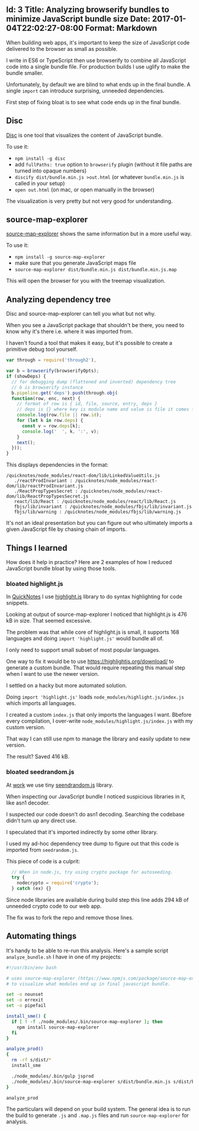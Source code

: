 Id: 3
Title: Analyzing browserify bundles to minimize JavaScript bundle size
Date: 2017-01-04T22:02:27-08:00
Format: Markdown
--------------
When building web apps, it's important to keep the size of JavaScript code delivered to the browser as small as possible.

I write in ES6 or TypeScript then use browserify to combine all JavaScript code
into a single bundle file. For production builds I use uglify to make the bundle smaller.

Unfortunately, by default we are blind to what ends up in the final bundle.
A single `import` can introduce surprising, unneeded dependencies.

First step of fixing bloat is to see what code ends up in the final bundle.

## Disc

[Disc](http://hughsk.io/disc/) is one tool that visualizes the content of JavaScript bundle.

To use it:

* `npm install -g disc`
* add `fullPaths: true` option to `browserify` plugin (without it file paths are turned into opaque numbers)
* `discify dist/bundle.min.js >out.html` (or whatever `bundle.min.js` is called in your setup)
* `open out.html` (on mac, or open manually in the browser)

The visualization is very pretty but not very good for understanding.

## source-map-explorer

[source-map-explorer](https://www.npmjs.com/package/source-map-explorer) shows the same information but in a more useful way.

To use it:

* `npm install -g source-map-explorer`
* make sure that you generate JavaScript maps file
* `source-map-explorer dist/bundle.min.js dist/bundle.min.js.map`

This will open the browser for you with the treemap visualization.

## Analyzing dependency tree

Disc and source-map-explorer can tell you what but not why.

When you see a JavaScript package that shouldn't be there, you need to know why
it's there i.e. where it was imported from.

I haven't found a tool that makes it easy, but it's possible to create
a primitive debug tool yourself.

```javascript
var through = require('through2'),

var b = browserify(browserifyOpts);
if (showDeps) {
  // for debugging dump (flattened and inverted) dependency tree
  // b is browserify instance
  b.pipeline.get('deps').push(through.obj(
  function(row, enc, next) {
    // format of row is { id, file, source, entry, deps }
    // deps is {} where key is module name and value is file it comes from
    console.log(row.file || row.id);
    for (let k in row.deps) {
      const v = row.deps[k];
      console.log('  ', k, ':', v);
    }
    next();
  }));
}
```

This displays dependencies in the format:
```
/quicknotes/node_modules/react-dom/lib/LinkedValueUtils.js
   ./reactProdInvariant : /quicknotes/node_modules/react-dom/lib/reactProdInvariant.js
   ./ReactPropTypesSecret : /quicknotes/node_modules/react-dom/lib/ReactPropTypesSecret.js
   react/lib/React : /quicknotes/node_modules/react/lib/React.js
   fbjs/lib/invariant : /quicknotes/node_modules/fbjs/lib/invariant.js
   fbjs/lib/warning : /quicknotes/node_modules/fbjs/lib/warning.js
```

It's not an ideal presentation but you can figure out who ultimately imports
a given JavaScript file by chasing chain of imports.

## Things I learned

How does it help in practice? Here are 2 examples of how I reduced JavaScript bundle bloat by using those tools.

### bloated highlight.js

In [QuickNotes](https://quicknotes.io) I use [highlight.js](https://highlightjs.org/) library to do syntax highlighting for code snippets.

Looking at output of source-map-explorer I noticed that highlight.js is
476 kB in size. That seemed excessive.

The problem was that while core of highlight.js is small, it supports 168 languages
and doing `import 'highlight.js'` would bundle all of.

I only need to support small subset of most popular languages.

One way to fix it would be to use https://highlightjs.org/download/ to generate
a custom bundle. That would require repeating this manual step when I want
to use the newer version.

I settled on a hacky but more automated solution.

Doing `import 'highlight.js'` loads `node_modules/highlight.js/index.js` which
imports all languages.

I created a custom `index.js` that only imports the languages I want. Bbefore
every compilation, I over-write `node_modules/highlight.js/index.js` with my
custom version.

That way I can still use npm to manage the library and easily update to new version.

The result? Saved 416 kB.

### bloated seedrandom.js

At [work](https://wwww.folsomlabs.com) we use tiny [seendrandom.js](https://github.com/davidbau/seedrandom/blob/released/seedrandom.js) library.

When inspecting our JavaScript bundle I noticed suspicious libraries in it,
like asn1 decoder.

I suspected our code doesn't do asn1 decoding. Searching the codebase didn't
turn up any direct use.

I speculated that it's imported indirectly by some other library.

I used my ad-hoc dependency tree dump to figure out that this code is
imported from `seedrandom.js`.

This piece of code is a culprit:

```javascript
  // When in node.js, try using crypto package for autoseeding.
  try {
    nodecrypto = require('crypto');
  } catch (ex) {}
```

Since node libraries are available during build step this line adds 294 kB of
unneeded crypto code to our web app.

The fix was to fork the repo and remove those lines.

## Automating things

It's handy to be able to re-run this analysis. Here's a sample script
`analyze_bundle.sh` I have in one of my projects:
```bash
#!/usr/bin/env bash

# uses source-map-explorer (https://www.npmjs.com/package/source-map-explorer)
# to visualize what modules end up in final javascript bundle.

set -o nounset
set -o errexit
set -o pipefail

install_sme() {
  if [ ! -f ./node_modules/.bin/source-map-explorer ]; then
    npm install source-map-explorer
  fi
}

analyze_prod()
{
  rm -rf s/dist/*
  install_sme

  ./node_modules/.bin/gulp jsprod
  ./node_modules/.bin/source-map-explorer s/dist/bundle.min.js s/dist/bundle.min.js.map
}

analyze_prod
```

The particulars will depend on your build system. The general idea is to run
the build to generate `.js` and `.map.js` files and run `source-map-explorer`
for analysis.
